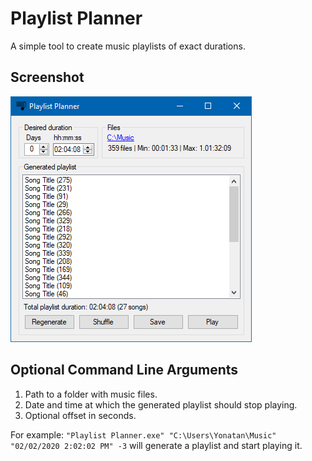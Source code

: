 # Playlist Planner

A simple tool to create music playlists of exact durations.

## Screenshot

![screenshot](media/screenshot0.png)

## Optional Command Line Arguments

1. Path to a folder with music files.
2. Date and time at which the generated playlist should stop playing.
3. Optional offset in seconds.

For example:
`"Playlist Planner.exe" "C:\Users\Yonatan\Music" "02/02/2020 2:02:02 PM" -3` will generate a playlist and start playing it.
